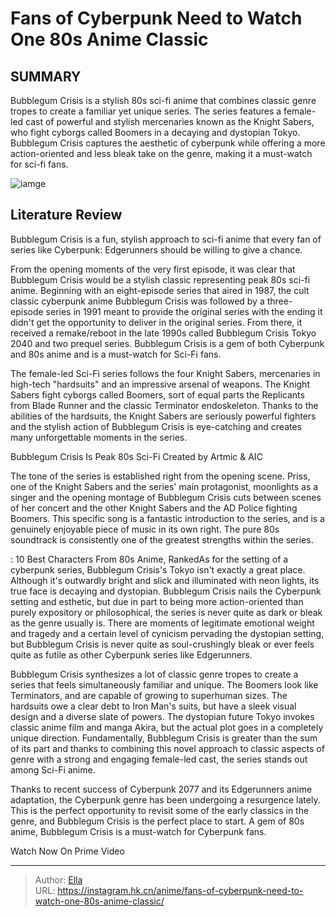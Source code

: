# Fans of Cyberpunk Need to Watch One 80s Anime Classic


## SUMMARY 



  Bubblegum Crisis is a stylish 80s sci-fi anime that combines classic genre tropes to create a familiar yet unique series.   The series features a female-led cast of powerful and stylish mercenaries known as the Knight Sabers, who fight cyborgs called Boomers in a decaying and dystopian Tokyo.   Bubblegum Crisis captures the aesthetic of cyberpunk while offering a more action-oriented and less bleak take on the genre, making it a must-watch for sci-fi fans.  

![iamge](https://static1.srcdn.com/wordpress/wp-content/uploads/2023/10/bubblegum-crisis-key-visual.jpg)

## Literature Review

Bubblegum Crisis is a fun, stylish approach to sci-fi anime that every fan of series like Cyberpunk: Edgerunners should be willing to give a chance.




From the opening moments of the very first episode, it was clear that Bubblegum Crisis would be a stylish classic representing peak 80s sci-fi anime. Beginning with an eight-episode series that aired in 1987, the cult classic cyberpunk anime Bubblegum Crisis was followed by a three-episode series in 1991 meant to provide the original series with the ending it didn&#39;t get the opportunity to deliver in the original series. From there, it received a remake/reboot in the late 1990s called Bubblegum Crisis Tokyo 2040 and two prequel series. Bubblegum Crisis is a gem of both Cyberpunk and 80s anime and is a must-watch for Sci-Fi fans.




The female-led Sci-Fi series follows the four Knight Sabers, mercenaries in high-tech &#34;hardsuits&#34; and an impressive arsenal of weapons. The Knight Sabers fight cyborgs called Boomers, sort of equal parts the Replicants from Blade Runner and the classic Terminator endoskeleton. Thanks to the abilities of the hardsuits, the Knight Sabers are seriously powerful fighters and the stylish action of Bubblegum Crisis is eye-catching and creates many unforgettable moments in the series.


 Bubblegum Crisis Is Peak 80s Sci-Fi 
Created by Artmic &amp; AIC
          

The tone of the series is established right from the opening scene. Priss, one of the Knight Sabers and the series&#39; main protagonist, moonlights as a singer and the opening montage of Bubblegum Crisis cuts between scenes of her concert and the other Knight Sabers and the AD Police fighting Boomers. This specific song is a fantastic introduction to the series, and is a genuinely enjoyable piece of music in its own right. The pure 80s soundtrack is consistently one of the greatest strengths within the series.




 : 10 Best Characters From 80s Anime, RankedAs for the setting of a cyberpunk series, Bubblegum Crisis&#39;s Tokyo isn&#39;t exactly a great place. Although it&#39;s outwardly bright and slick and illuminated with neon lights, its true face is decaying and dystopian. Bubblegum Crisis nails the Cyberpunk setting and esthetic, but due in part to being more action-oriented than purely expository or philosophical, the series is never quite as dark or bleak as the genre usually is. There are moments of legitimate emotional weight and tragedy and a certain level of cynicism pervading the dystopian setting, but Bubblegum Crisis is never quite as soul-crushingly bleak or ever feels quite as futile as other Cyberpunk series like Edgerunners.

         

Bubblegum Crisis synthesizes a lot of classic genre tropes to create a series that feels simultaneously familiar and unique. The Boomers look like Terminators, and are capable of growing to superhuman sizes. The hardsuits owe a clear debt to Iron Man&#39;s suits, but have a sleek visual design and a diverse slate of powers. The dystopian future Tokyo invokes classic anime film and manga Akira, but the actual plot goes in a completely unique direction. Fundamentally, Bubblegum Crisis is greater than the sum of its part and thanks to combining this novel approach to classic aspects of genre with a strong and engaging female-led cast, the series stands out among Sci-Fi anime.




Thanks to recent success of Cyberpunk 2077 and its Edgerunners anime adaptation, the Cyberpunk genre has been undergoing a resurgence lately. This is the perfect opportunity to revisit some of the early classics in the genre, and Bubblegum Crisis is the perfect place to start. A gem of 80s anime, Bubblegum Crisis is a must-watch for Cyberpunk fans.

Watch Now On Prime Video



---

> Author: [Ella](https://instagram.hk.cn/)  
> URL: https://instagram.hk.cn/anime/fans-of-cyberpunk-need-to-watch-one-80s-anime-classic/  

